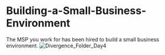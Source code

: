 # Building-a-Small-Business-Environment
The MSP you work for has been hired to build a small business environment.
![Divergence_Folder_Day4](https://github.com/Magee3/Building-a-Small-Business-Environment/assets/134301259/1f19c676-65a9-4284-bfe3-efcd2e975aef)
